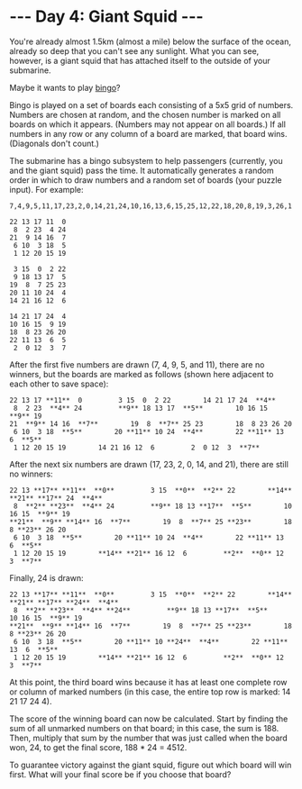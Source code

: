 # --- Day 4: Giant Squid ---

You're already almost 1.5km (almost a mile) below the surface of the ocean, already so deep that you can't see any sunlight. What you can see, however, is a giant squid that has attached itself to the outside of your submarine.

Maybe it wants to play [bingo](https://en.wikipedia.org/wiki/Bingo_(American_version))?

Bingo is played on a set of boards each consisting of a 5x5 grid of numbers. Numbers are chosen at random, and the chosen number is marked on all boards on which it appears. (Numbers may not appear on all boards.) If all numbers in any row or any column of a board are marked, that board wins. (Diagonals don't count.)

The submarine has a bingo subsystem to help passengers (currently, you and the giant squid) pass the time. It automatically generates a random order in which to draw numbers and a random set of boards (your puzzle input). For example:

	7,4,9,5,11,17,23,2,0,14,21,24,10,16,13,6,15,25,12,22,18,20,8,19,3,26,1

	22 13 17 11  0
	 8  2 23  4 24
	21  9 14 16  7
	 6 10  3 18  5
	 1 12 20 15 19

	 3 15  0  2 22
	 9 18 13 17  5
	19  8  7 25 23
	20 11 10 24  4
	14 21 16 12  6

	14 21 17 24  4
	10 16 15  9 19
	18  8 23 26 20
	22 11 13  6  5
	 2  0 12  3  7

After the first five numbers are drawn (7, 4, 9, 5, and 11), there are no winners, but the boards are marked as follows (shown here adjacent to each other to save space):

	22 13 17 **11**  0         3 15  0  2 22        14 21 17 24  **4**
	 8  2 23  **4** 24         **9** 18 13 17  **5**        10 16 15  **9** 19
	21  **9** 14 16  **7**        19  8  **7** 25 23        18  8 23 26 20
	 6 10  3 18  **5**        20 **11** 10 24  **4**        22 **11** 13  6  **5**
	 1 12 20 15 19        14 21 16 12  6         2  0 12  3  **7**

After the next six numbers are drawn (17, 23, 2, 0, 14, and 21), there are still no winners:

	22 13 **17** **11**  **0**         3 15  **0**  **2** 22        **14** **21** **17** 24  **4**
	 8  **2** **23**  **4** 24         **9** 18 13 **17**  **5**        10 16 15  **9** 19
	**21**  **9** **14** 16  **7**        19  8  **7** 25 **23**        18  8 **23** 26 20
	 6 10  3 18  **5**        20 **11** 10 24  **4**        22 **11** 13  6  **5**
	 1 12 20 15 19        **14** **21** 16 12  6         **2**  **0** 12  3  **7**

Finally, 24 is drawn:

	22 13 **17** **11**  **0**         3 15  **0**  **2** 22        **14** **21** **17** **24**  **4**
	 8  **2** **23**  **4** **24**         **9** 18 13 **17**  **5**        10 16 15  **9** 19
	**21**  **9** **14** 16  **7**        19  8  **7** 25 **23**        18  8 **23** 26 20
	 6 10  3 18  **5**        20 **11** 10 **24**  **4**        22 **11** 13  6  **5**
	 1 12 20 15 19        **14** **21** 16 12  6         **2**  **0** 12  3  **7**

At this point, the third board wins because it has at least one complete row or column of marked numbers (in this case, the entire top row is marked: 14 21 17 24 4).

The score of the winning board can now be calculated. Start by finding the sum of all unmarked numbers on that board; in this case, the sum is 188. Then, multiply that sum by the number that was just called when the board won, 24, to get the final score, 188 * 24 = 4512.

To guarantee victory against the giant squid, figure out which board will win first. What will your final score be if you choose that board?